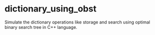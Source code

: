 # dictionary_using_obst
Simulate the dictionary operations like storage and search using optimal binary search tree in C++ language.
